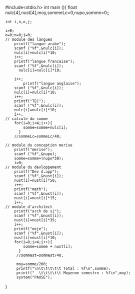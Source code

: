 #include<stdio.h>
  int main (){
  	float nulc[4],nust[4],moy,sommeLc=0,nupo,somme=0;;
  	 
  	int i,n,o,j;
  	
    i=0;
    o=0;n=0;j=0;
    // module des langues
  		printf("langue arabe");
  		scanf ("%f",&nulc[i]);
		nulc[i]=nulc[i]*10;
  		i++;
  		printf("langue francaise");
  		scanf ("%f",&nulc[i]);
		  nulc[i]=nulc[i]*10;
  		
  		i++;
  			printf("langue anglaise");
  		scanf ("%f",&nulc[i]);
		nulc[i]=nulc[i]*10;
  		i++;
  		printf("TEC");
  		scanf ("%f",&nulc[i]);
		nulc[i]=nulc[i]*10;
  		i++;
  	// calcule du somme
  		for(i=0;i<4;i++){
  			somme=somme+nulc[i];
		  }
  		//sommeLc=sommeLc/40;
  		
  	// module du conception merise	
  		printf("merise");
  		scanf ("%f",&nupo);
  		somme=somme+(nupo*50);
  		i=0;
  	// module du devloppement	
  		printf("Dev d.app");
  		scanf ("%f",&nust[i]);
		nust[i]=nust[i]*50;
  		i++;
  		printf("math");
  		scanf ("%f",&nust[i]);
		nust[i]=nust[i]*15;
  		i++;
  	// module d'architect
  		printf("arch de si");
  		scanf ("%f",&nust[i]);
		nust[i]=nust[i]*35;
  		i++;
  		printf("eeje");
  		scanf ("%f",&nust[i]);
		nust[i]=nust[i]*10;
  		for(i=0;i<4;i++){
  			somme=somme + nust[i];
		  }
	     //sommest=sommest/40;
	     
	     moy=somme/200;
	     printf("\n\t\t\t\t\t Total : %f\n",somme);
	     printf("  \t\t\t\t\t Moyenne semestre : %f\n",moy);
	     system("PAUSE");
  }
  
  
  
